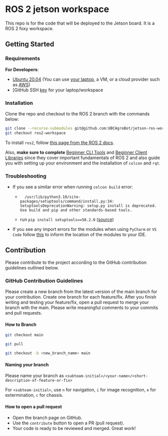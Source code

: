 # ROS 2 jetson workspace

This repo is for the code that will be deployed to the Jetson board. It is a ROS 2 foxy workspace.

## Getting Started

### Requirements

**For Developers**:

- [Ubuntu 20.04](https://releases.ubuntu.com/20.04/) (You can use [your laptop](https://ubuntu.com/tutorials/install-ubuntu-desktop#1-overview), a VM, or a cloud provider such as [AWS](https://github.com/UBCAgroBot/jetson-ros-workspace/blob/main/docs/aws_developer_env.md))
- [GitHub SSH [key](https://docs.github.com/en/authentication/connecting-to-github-with-ssh/generating-a-new-ssh-key-and-adding-it-to-the-ssh-agent) for your laptop/workspace

### Installation

Clone the repo and checkout to the ROS 2 branch with the commands below:

```bash
git clone --recurse-submodules git@github.com:UBCAgroBot/jetson-ros-workspace.git
git checkout ros2-workspace
```

To install `ros2`, follow [this page from the ROS 2 docs](https://docs.ros.org/en/foxy/Installation/Ubuntu-Install-Debians.html).

Also, **make sure to complete** [Beginner CLI Tools](https://docs.ros.org/en/foxy/Tutorials/Beginner-CLI-Tools.html) and [Beginner Client Libraries](https://docs.ros.org/en/foxy/Tutorials/Beginner-Client-Libraries.html) since they cover important fundamentals of ROS 2 and also guide you with setting up your environment and the installation of `colcon` and `rqt`.

### Troubleshooting

- If you see a similar error when running `colcon build` error:

  - ```text
      /usr/lib/python3.10/site-packages/setuptools/command/install.py:34: SetuptoolsDeprecationWarning: setup.py install is deprecated. Use build and pip and other standards-based tools.
    ```

  - run `pip install setuptools==58.2.0` ([source](https://answers.ros.org/question/396439/setuptoolsdeprecationwarning-setuppy-install-is-deprecated-use-build-and-pip-and-other-standards-based-tools/))

- If you see any import errors for the modules when using `PyCharm` or `VS Code` follow [this](https://answers.ros.org/question/382798/vscode-rospy-import-error/) to inform the location of the modules to your IDE.

## Contribution

Please contribute to the project according to the GitHub contribution guidelines outlined below.

### GitHub Contribution Guidelines

Please create a new branch from the latest version of the main branch for your contribution. Create one branch for each feature/fix. After you finish writing and testing your feature/fix, open a pull request to merge your branch with the main. Please write meaningful comments to your commits and pull requests.

#### How to Branch

```bash
git checkout main
```

```bash
git pull
```

```bash
git checkout -b <new_branch_name> main
```

#### Naming your branch

Please name your branch as `<subteam-initial>/<your-name>/<short-description-of-feature-or-fix>`

For `<subteam-initial>`, use `n` for navigation, `i` for image recognition, `e` for extermination, `c` for chassis.

#### How to open a pull request

- Open the branch page on GitHub.
- Use the `contribute` button to open a PR (pull request).
- Your code is ready to be reviewed and merged. Great work!
